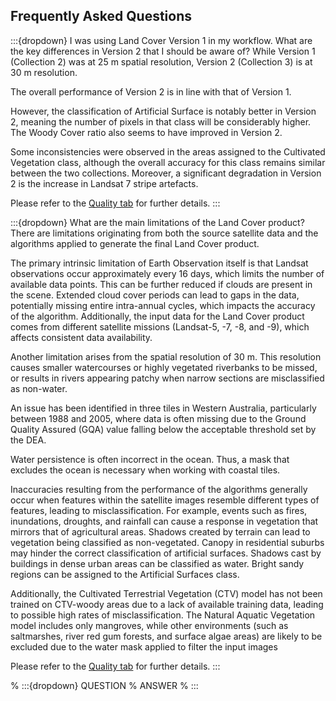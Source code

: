 ## Frequently Asked Questions

:::{dropdown} I was using Land Cover Version 1 in my workflow. What are the key differences in Version 2 that I should be aware of?
While Version 1 (Collection 2) was at 25 m spatial resolution, Version 2 (Collection 3) is at 30 m resolution.

The overall performance of Version 2 is in line with that of Version 1. 

However, the classification of Artificial Surface is notably better in Version 2, meaning the number of pixels in that class will be considerably higher. The Woody Cover ratio also seems to have improved in Version 2.

Some inconsistencies were observed in the areas assigned to the Cultivated Vegetation class, although the overall accuracy for this class remains similar between the two collections. Moreover, a significant degradation in Version 2 is the increase in Landsat 7 stripe artefacts.

Please refer to the [Quality tab](./?tab=quality) for further details.
:::

:::{dropdown} What are the main limitations of the Land Cover product?
There are limitations originating from both the source satellite data and the algorithms applied to generate the final Land Cover product.

The primary intrinsic limitation of Earth Observation itself is that Landsat observations occur approximately every 16 days, which limits the number of available data points. This can be further reduced if clouds are present in the scene. Extended cloud cover periods can lead to gaps in the data, potentially missing entire intra-annual cycles, which impacts the accuracy of the algorithm. Additionally, the input data for the Land Cover product comes from different satellite missions (Landsat-5, -7, -8, and -9), which affects consistent data availability.

Another limitation arises from the spatial resolution of 30 m. This resolution causes smaller watercourses or highly vegetated riverbanks to be missed, or results in rivers appearing patchy when narrow sections are misclassified as non-water.

An issue has been identified in three tiles in Western Australia, particularly between 1988 and 2005, where data is often missing due to the Ground Quality Assured (GQA) value falling below the acceptable threshold set by the DEA.

Water persistence is often incorrect in the ocean. Thus, a mask that excludes the ocean is necessary when working with coastal tiles.

Inaccuracies resulting from the performance of the algorithms generally occur when features within the satellite images resemble different types of features, leading to misclassification. For example, events such as fires, inundations, droughts, and rainfall can cause a response in vegetation that mirrors that of agricultural areas. Shadows created by terrain can lead to vegetation being classified as non-vegetated. Canopy in residential suburbs may hinder the correct classification of artificial surfaces. Shadows cast by buildings in dense urban areas can be classified as water. Bright sandy regions can be assigned to the Artificial Surfaces class.

Additionally, the Cultivated Terrestrial Vegetation (CTV) model has not been trained on CTV-woody areas due to a lack of available training data, leading to possible high rates of misclassification. The Natural Aquatic Vegetation model includes only mangroves, while other environments (such as saltmarshes, river red gum forests, and surface algae areas) are likely to be excluded due to the water mask applied to filter the input images

Please refer to the [Quality tab](./?tab=quality) for further details.
:::

% :::{dropdown} QUESTION
% ANSWER
% :::
